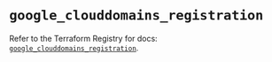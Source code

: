 # `google_clouddomains_registration`

Refer to the Terraform Registry for docs: [`google_clouddomains_registration`](https://registry.terraform.io/providers/hashicorp/google/6.12.0/docs/resources/clouddomains_registration).
